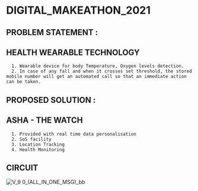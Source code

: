 # DIGITAL_MAKEATHON_2021

## PROBLEM STATEMENT :
   ## HEALTH WEARABLE TECHNOLOGY 

      1. Wearable device for body Temperature, Oxygen levels detection.
      2. In case of any fall and when it crosses set threshold, the stored mobile number will get an automated call so that an immediate action can be taken.

## PROPOSED SOLUTION :
  
  ## ASHA - THE WATCH
      1. Provided with real time data personalisation
      2. SoS facility
      3. Location Tracking
      4. Health Monitoring
## CIRCUIT 
![V_9 0_(ALL_IN_ONE_MSG)_bb](https://user-images.githubusercontent.com/59553356/111155995-3afd7600-85bb-11eb-843c-3a497dfe7cc6.jpg)



